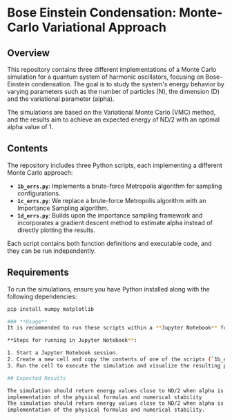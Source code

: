 # Bose Einstein Condensation: Monte-Carlo Variational Approach

## Overview

This repository contains three different implementations of a Monte Carlo simulation for a quantum system of harmonic oscillators, focusing on Bose-Einstein condensation. The goal is to study the system's energy behavior by varying parameters such as the number of particles (N), the dimension (D) and the variational parameter (alpha).

The simulations are based on the Variational Monte Carlo (VMC) method, and the results aim to achieve an expected energy of ND/2 with an optimal alpha value of 1.

## Contents

The repository includes three Python scripts, each implementing a different Monte Carlo approach:

- **`1b_errs.py`**: Implements a brute-force Metropolis algorithm for sampling configurations.
- **`1c_errs.py`**: We replace a brute-force Metropolis algorithm with an Importance Sampling algorithm.
- **`1d_errs.py`**: Builds upon the importance sampling framework and incorporates a gradient descent method to estimate alpha instead of directly plotting the results.

Each script contains both function definitions and executable code, and they can be run independently.

## Requirements

To run the simulations, ensure you have Python installed along with the following dependencies:

```bash
pip install numpy matplotlib

### **Usage**
It is recommended to run these scripts within a **Jupyter Notebook** for a better experience, as it allows for seamless execution and automatic visualization of the generated plots. Each script contains both function definitions and executable code.

**Steps for running in Jupyter Notebook**:

1. Start a Jupyter Notebook session.
2. Create a new cell and copy the contents of one of the scripts (`1b_errs.py`, `1c_errs.py`, or `1d_errs.py`) into the cell.
3. Run the cell to execute the simulation and visualize the resulting plots.

## Expected Results

The simulation should return energy values close to ND/2 when alpha is optimized to approximately 1. If discrepancies are found, it is recommended to check the
implementation of the physical formulas and numerical stability
The simulation should return energy values close to ND/2 when alpha is optimized to approximately 1. If discrepancies are found, it is recommended to check the
implementation of the physical formulas and numerical stability.
